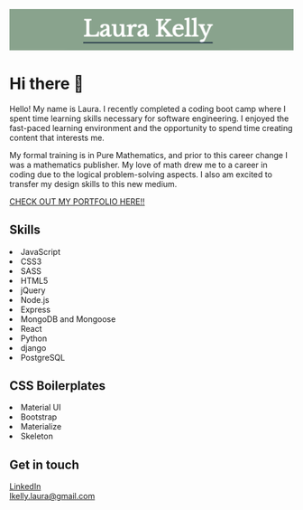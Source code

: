 <p align="center">
<img src="https://github.com/laurakelly1/laurakelly1/blob/main/image/title-image.png" />
</p>
<h1>Hi there 👋</h1>

Hello! My name is Laura. I recently completed a coding boot camp where I spent time learning skills necessary for software engineering. I enjoyed the fast-paced learning environment and the opportunity to spend time creating content that interests me. 

My formal training is in Pure Mathematics, and prior to this career change I was a mathematics publisher. My love of math drew me to a career in coding due to the logical problem-solving aspects. I also am excited to transfer my design skills to this new medium. 

<a href='https://laurakelly.netlify.app/'>
CHECK OUT MY PORTFOLIO HERE!!
</a>

<h2>Skills</h2>
<li>JavaScript</li>
<li>CSS3</li>
<li>SASS</li>
<li>HTML5</li>
<li>jQuery</li>
<li>Node.js</li>
<li>Express</li>
<li>MongoDB and Mongoose</li>
<li>React</li>
<li>Python</li>
<li>django</li>
<li>PostgreSQL</li>

<h2>CSS Boilerplates</h2>
<li>Material UI</li>
<li>Bootstrap</li>
<li>Materialize</li>
<li>Skeleton</li>

<h2>Get in touch</h2>
<a href="https://www.linkedin.com/in/lkelly-laura">LinkedIn</a><br/>
<a href="mailto:lkelly.laura@gmail.com">lkelly.laura@gmail.com</a>


